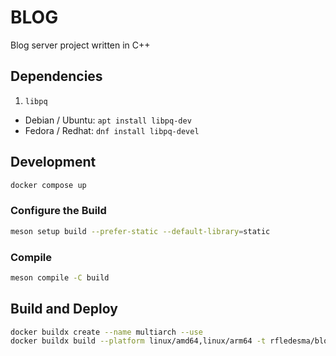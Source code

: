 # BLOG
Blog server project written in C++

## Dependencies
1. `libpq`
* Debian / Ubuntu: `apt install libpq-dev`
* Fedora / Redhat: `dnf install libpq-devel`

## Development
```bash
docker compose up
```

### Configure the Build
```bash
meson setup build --prefer-static --default-library=static
```

### Compile
```bash
meson compile -C build
```

## Build and Deploy
```bash
docker buildx create --name multiarch --use
docker buildx build --platform linux/amd64,linux/arm64 -t rfledesma/blog:latest -t rfledesma/blog:1.0.0 --push .
```